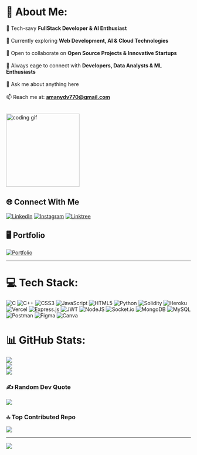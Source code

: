# 💫 About Me:
🔭 Tech-savy **FullStack Developer & AI Enthusiast** <br><br>
🌱 Currently exploring **Web Development, AI & Cloud Technologies** <br><br>
👯 Open to collaborate on **Open Source Projects & Innovative Startups** <br><br>
🤝 Always eage to connect with **Developers, Data Analysts & ML Enthusiasts** <br><br>
💬 Ask me about anything here <br><br>
📫 Reach me at: **amanydv770@gmail.com** <br><br>

<p align="left">
  <img src="https://raw.githubusercontent.com/abhisheknaiidu/abhisheknaiidu/master/code.gif" alt="coding gif" width="200" />
</p>

## 🌐 Connect With Me  

[![LinkedIn](https://img.shields.io/badge/LinkedIn-0A66C2?style=for-the-badge&logo=linkedin&logoColor=white)](https://www.linkedin.com/in/aman-yadav-a01367283/)
[![Instagram](https://img.shields.io/badge/Instagram-E4405F?style=for-the-badge&logo=instagram&logoColor=white)](https://www.instagram.com/aman.ydv20/)
[![Linktree](https://img.shields.io/badge/Linktree-39E09B?style=for-the-badge&logo=linktree&logoColor=white)](https://linktr.ee/amanydv770)


## 🖥️ Portfolio  

[![Portfolio](https://img.shields.io/badge/Portfolio-000000?style=for-the-badge&logo=vercel&logoColor=white)](https://my-portfolio-aman-yadavs-projects-00cd62a8.vercel.app/)

---

# 💻 Tech Stack:
![C](https://img.shields.io/badge/c-%2300599C.svg?style=for-the-badge&logo=c&logoColor=white) 
![C++](https://img.shields.io/badge/c++-%2300599C.svg?style=for-the-badge&logo=c%2B%2B&logoColor=white) 
![CSS3](https://img.shields.io/badge/css3-%231572B6.svg?style=for-the-badge&logo=css3&logoColor=white) 
![JavaScript](https://img.shields.io/badge/javascript-%23323330.svg?style=for-the-badge&logo=javascript&logoColor=%23F7DF1E) 
![HTML5](https://img.shields.io/badge/html5-%23E34F26.svg?style=for-the-badge&logo=html5&logoColor=white) 
![Python](https://img.shields.io/badge/python-3670A0?style=for-the-badge&logo=python&logoColor=ffdd54) 
![Solidity](https://img.shields.io/badge/Solidity-%23363636.svg?style=for-the-badge&logo=solidity&logoColor=white) 
![Heroku](https://img.shields.io/badge/heroku-%23430098.svg?style=for-the-badge&logo=heroku&logoColor=white) 
![Vercel](https://img.shields.io/badge/vercel-%23000000.svg?style=for-the-badge&logo=vercel&logoColor=white) 
![Express.js](https://img.shields.io/badge/express.js-%23404d59.svg?style=for-the-badge&logo=express&logoColor=%2361DAFB) 
![JWT](https://img.shields.io/badge/JWT-black?style=for-the-badge&logo=JSON%20web%20tokens) 
![NodeJS](https://img.shields.io/badge/node.js-6DA55F?style=for-the-badge&logo=node.js&logoColor=white) 
![Socket.io](https://img.shields.io/badge/Socket.io-black?style=for-the-badge&logo=socket.io&badgeColor=010101) 
![MongoDB](https://img.shields.io/badge/MongoDB-%234ea94b.svg?style=for-the-badge&logo=mongodb&logoColor=white) 
![MySQL](https://img.shields.io/badge/mysql-%2300f.svg?style=for-the-badge&logo=mysql&logoColor=white) 
![Postman](https://img.shields.io/badge/Postman-FF6C37?style=for-the-badge&logo=postman&logoColor=white) 
![Figma](https://img.shields.io/badge/figma-%23F24E1E.svg?style=for-the-badge&logo=figma&logoColor=white) 
![Canva](https://img.shields.io/badge/Canva-%2300C4CC.svg?style=for-the-badge&logo=Canva&logoColor=white) 

# 📊 GitHub Stats:
![](https://github-readme-stats.vercel.app/api?username=amanydv777&theme=dark&hide_border=false&include_all_commits=true&count_private=true)<br/>
![](https://github-readme-streak-stats.herokuapp.com/?user=amanydv777&theme=dark&hide_border=false)<br/>
![](https://github-readme-stats.vercel.app/api/top-langs/?username=amanydv777&theme=dark&hide_border=false&include_all_commits=true&count_private=true&layout=compact)

### ✍️ Random Dev Quote
![](https://quotes-github-readme.vercel.app/api?type=horizontal&theme=radical)

### 🔝 Top Contributed Repo
![](https://github-contributor-stats.vercel.app/api?username=amanydv777&limit=5&theme=dark&combine_all_yearly_contributions=true)

---
[![](https://visitcount.itsvg.in/api?id=amanydv777&icon=0&color=0)](https://visitcount.itsvg.in)
